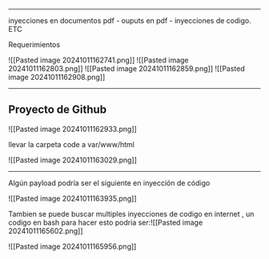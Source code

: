 
------
inyecciones en documentos pdf - ouputs en pdf - inyecciones de codigo. ETC 

Requerimientos 

![[Pasted image 20241011162741.png]]
![[Pasted image 20241011162803.png]]
![[Pasted image 20241011162859.png]]
![[Pasted image 20241011162908.png]]

-------

## Proyecto de Github 

![[Pasted image 20241011162933.png]]

llevar la carpeta code a var/www/html


![[Pasted image 20241011163029.png]]

---------

Algún payload podría ser el siguiente en inyección de código 

![[Pasted image 20241011163935.png]]


Tambien se puede buscar multiples inyecciones de codigo en internet , un codigo en bash para hacer esto podria ser:![[Pasted image 20241011165602.png]]


![[Pasted image 20241011165956.png]]



